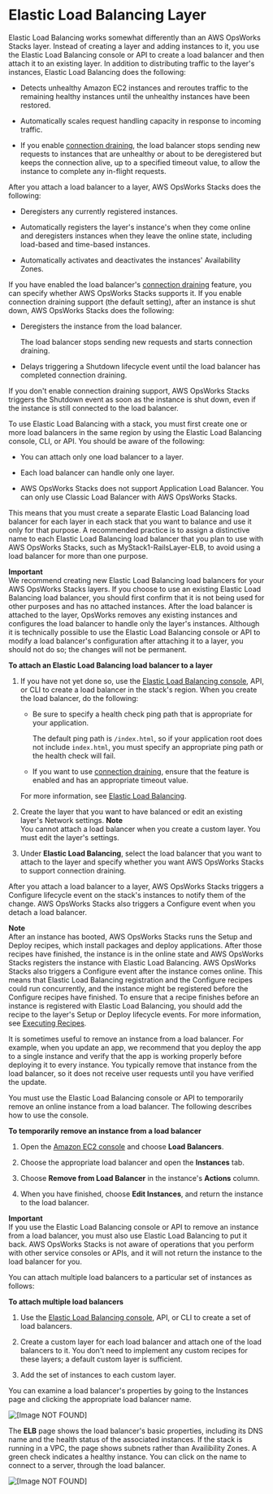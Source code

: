 # Elastic Load Balancing Layer<a name="layers-elb"></a>

Elastic Load Balancing works somewhat differently than an AWS OpsWorks Stacks layer\. Instead of creating a layer and adding instances to it, you use the Elastic Load Balancing console or API to create a load balancer and then attach it to an existing layer\. In addition to distributing traffic to the layer's instances, Elastic Load Balancing does the following:

+ Detects unhealthy Amazon EC2 instances and reroutes traffic to the remaining healthy instances until the unhealthy instances have been restored\.

+ Automatically scales request handling capacity in response to incoming traffic\.

+ If you enable [connection draining](http://docs.aws.amazon.com/ElasticLoadBalancing/latest/DeveloperGuide/config-conn-drain.html), the load balancer stops sending new requests to instances that are unhealthy or about to be deregistered but keeps the connection alive, up to a specified timeout value, to allow the instance to complete any in\-flight requests\.

After you attach a load balancer to a layer, AWS OpsWorks Stacks does the following:

+ Deregisters any currently registered instances\.

+ Automatically registers the layer's instance's when they come online and deregisters instances when they leave the online state, including load\-based and time\-based instances\.

+ Automatically activates and deactivates the instances' Availability Zones\.

If you have enabled the load balancer's [connection draining](http://docs.aws.amazon.com/ElasticLoadBalancing/latest/DeveloperGuide/config-conn-drain.html) feature, you can specify whether AWS OpsWorks Stacks supports it\. If you enable connection draining support \(the default setting\), after an instance is shut down, AWS OpsWorks Stacks does the following: 

+ Deregisters the instance from the load balancer\.

  The load balancer stops sending new requests and starts connection draining\.

+ Delays triggering a Shutdown lifecycle event until the load balancer has completed connection draining\.

If you don't enable connection draining support, AWS OpsWorks Stacks triggers the Shutdown event as soon as the instance is shut down, even if the instance is still connected to the load balancer\. 

To use Elastic Load Balancing with a stack, you must first create one or more load balancers in the same region by using the Elastic Load Balancing console, CLI, or API\. You should be aware of the following: 

+ You can attach only one load balancer to a layer\.

+ Each load balancer can handle only one layer\.

+ AWS OpsWorks Stacks does not support Application Load Balancer\. You can only use Classic Load Balancer with AWS OpsWorks Stacks\.

This means that you must create a separate Elastic Load Balancing load balancer for each layer in each stack that you want to balance and use it only for that purpose\. A recommended practice is to assign a distinctive name to each Elastic Load Balancing load balancer that you plan to use with AWS OpsWorks Stacks, such as MyStack1\-RailsLayer\-ELB, to avoid using a load balancer for more than one purpose\. 

**Important**  
We recommend creating new Elastic Load Balancing load balancers for your AWS OpsWorks Stacks layers\. If you choose to use an existing Elastic Load Balancing load balancer, you should first confirm that it is not being used for other purposes and has no attached instances\. After the load balancer is attached to the layer, OpsWorks removes any existing instances and configures the load balancer to handle only the layer's instances\. Although it is technically possible to use the Elastic Load Balancing console or API to modify a load balancer's configuration after attaching it to a layer, you should not do so; the changes will not be permanent\. 

**To attach an Elastic Load Balancing load balancer to a layer**

1. If you have not yet done so, use the [Elastic Load Balancing console](https://console.aws.amazon.com/ec2/#s=LoadBalancers), API, or CLI to create a load balancer in the stack's region\. When you create the load balancer, do the following:

   + Be sure to specify a health check ping path that is appropriate for your application\.

     The default ping path is `/index.html`, so if your application root does not include `index.html`, you must specify an appropriate ping path or the health check will fail\.

   + If you want to use [connection draining](http://docs.aws.amazon.com/elasticloadbalancing/latest/userguide/config-conn-drain.html), ensure that the feature is enabled and has an appropriate timeout value\.

   For more information, see [Elastic Load Balancing](http://docs.aws.amazon.com/ElasticLoadBalancing/latest/DeveloperGuide/Welcome.html)\.

1. Create the layer that you want to have balanced or edit an existing layer's Network settings\.
**Note**  
You cannot attach a load balancer when you create a custom layer\. You must edit the layer's settings\.

1. Under **Elastic Load Balancing**, select the load balancer that you want to attach to the layer and specify whether you want AWS OpsWorks Stacks to support connection draining\.

After you attach a load balancer to a layer, AWS OpsWorks Stacks triggers a Configure lifecycle event on the stack's instances to notify them of the change\. AWS OpsWorks Stacks also triggers a Configure event when you detach a load balancer\.

**Note**  
After an instance has booted, AWS OpsWorks Stacks runs the Setup and Deploy recipes, which install packages and deploy applications\. After those recipes have finished, the instance is in the online state and AWS OpsWorks Stacks registers the instance with Elastic Load Balancing\. AWS OpsWorks Stacks also triggers a Configure event after the instance comes online\. This means that Elastic Load Balancing registration and the Configure recipes could run concurrently, and the instance might be registered before the Configure recipes have finished\. To ensure that a recipe finishes before an instance is registered with Elastic Load Balancing, you should add the recipe to the layer's Setup or Deploy lifecycle events\. For more information, see [Executing Recipes](workingcookbook-executing.md)\.

It is sometimes useful to remove an instance from a load balancer\. For example, when you update an app, we recommend that you deploy the app to a single instance and verify that the app is working properly before deploying it to every instance\. You typically remove that instance from the load balancer, so it does not receive user requests until you have verified the update\.

You must use the Elastic Load Balancing console or API to temporarily remove an online instance from a load balancer\. The following describes how to use the console\.

**To temporarily remove an instance from a load balancer**

1. Open the [Amazon EC2 console](https://console.aws.amazon.com/ec2/) and choose **Load Balancers**\.

1. Choose the appropriate load balancer and open the **Instances** tab\.

1. Choose **Remove from Load Balancer** in the instance's **Actions** column\.

1. When you have finished, choose **Edit Instances**, and return the instance to the load balancer\.

**Important**  
If you use the Elastic Load Balancing console or API to remove an instance from a load balancer, you must also use Elastic Load Balancing to put it back\. AWS OpsWorks Stacks is not aware of operations that you perform with other service consoles or APIs, and it will not return the instance to the load balancer for you\.

You can attach multiple load balancers to a particular set of instances as follows:

**To attach multiple load balancers**

1. Use the [Elastic Load Balancing console](https://console.aws.amazon.com/ec2/#s=LoadBalancers), API, or CLI to create a set of load balancers\.

1. Create a custom layer for each load balancer and attach one of the load balancers to it\. You don't need to implement any custom recipes for these layers; a default custom layer is sufficient\.

1. Add the set of instances to each custom layer\. 

You can examine a load balancer's properties by going to the Instances page and clicking the appropriate load balancer name\. 

![\[Image NOT FOUND\]](http://docs.aws.amazon.com/opsworks/latest/userguide/images/elb_view.png)

The **ELB** page shows the load balancer's basic properties, including its DNS name and the health status of the associated instances\. If the stack is running in a VPC, the page shows subnets rather than Availibility Zones\. A green check indicates a healthy instance\. You can click on the name to connect to a server, through the load balancer\.

![\[Image NOT FOUND\]](http://docs.aws.amazon.com/opsworks/latest/userguide/images/elb_properties.png)